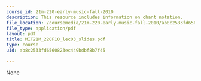 ```yaml
---
course_id: 21m-220-early-music-fall-2010
description: This resource includes information on chant notation.
file_location: /coursemedia/21m-220-early-music-fall-2010/ab8c2533fd6560823ec449bdbf8b7f45_MIT21M_220F10_lec03_slides.pdf
file_type: application/pdf
layout: pdf
title: MIT21M_220F10_lec03_slides.pdf
type: course
uid: ab8c2533fd6560823ec449bdbf8b7f45

---
```

None